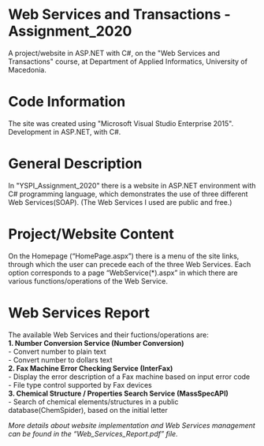 # Web Services and Transactions - Assignment_2020

A project/website in ASP.NET with C#, on the "Web Services and Transactions" course, at Department of Applied Informatics, University of Macedonia.

# Code Information

The site was created using "Microsoft Visual Studio Enterprise 2015". Development in ASP.NET, with C#.

# General Description

In "YSPI_Assignment_2020" there is a website in ASP.NET environment with C# programming language, which demonstrates the use of three different Web Services(SOAP).             (The Web Services I used are public and free.)

# Project/Website Content

On the Homepage (“HomePage.aspx”) there is a menu of the site links, through which the user can precede each of the three Web Services.                                         Each option corresponds to a page “WebService(*).aspx” in which there are various functions/operations of the Web Service.

# Web Services Report

The available Web Services and their fuctions/operations are:                                                                                                                       
 **1. Number Conversion Service (Number Conversion)**                                                                                                                               
     - Convert number to plain text                                                                                                                                                 
     - Convert number to dollars text                                                                                                                                               
 **2. Fax Machine Error Checking Service (InterFax)**                                                                                                                               
     - Display the error description of a Fax machine based on input error code                                                                                                     
     - File type control supported by Fax devices                                                                                                                                   
 **3. Chemical Structure / Properties Search Service (MassSpecAPI)**                                                                                                               
     - Search of chemical elements/structures in a public database(ChemSpider), based on the initial letter                                                                         
                                                                                                                                                                                   
*More details about website implementation and Web Services management can be found in the “Web_Services_Report.pdf” file.*                                                        
